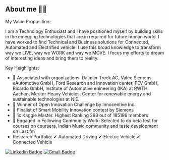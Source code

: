 ## About me 🧑🏽‍

My Value Proposition:

I am a Technology Enthusiast and I have positioned myself by building skills in the emerging technologies that are in required for future human world. I have worked to find Technical and Business solutions for Connected, Automated and Electrified vehicle. I use this broad knowledge to transform way we LIVE, way we WORK and way we MOVE. I focus my efforts to dream of interesting ideas and bring them to reality.

Key Heighlights:
- 💼 Associated with organizations:
Daimler Truck AG, Valeo Siemens eAutomotive GmbH, Ford Research and Innovation center, FEV GmbH, Ricardo GmbH, Institute of Automotive enineering (IKA) at RWTH Aachen, Meritor Heavy Vehicles, Center for renewable energy and sustainable technologies at NIE.
- 🎉 Winner of Open Innovation Challenge by Innocentive Inc.
- 🎉 Finalist of Smart Mobility Innovation contest by Siemens
- 🎉 1x Kaggle Master. Highest Ranking 293 out of 185196 members
- 🔭 Engaged in Following Community Work:
Selected to do beta test for courses on coursera, Indian Music community and taste development on Last.fm
- Research Portfolio:
✔ Automated Driving ✔ Electric Vehicle ✔ Connected Vehicle

[![Linkedin Badge](https://img.shields.io/badge/-Deepak_Raj_Purushothaman-blue?style=flat-square&logo=Linkedin&logoColor=white&link=https://www.linkedin.com/in/deepakrajpurushothaman/)](https://www.linkedin.com/in/deepakrajpurushothaman/) [![Gmail Badge](https://img.shields.io/badge/-deepakrajpurushothaman@gmail.com-c14438?style=flat-square&logo=Gmail&logoColor=white&link=mailto:deepakrajpurushothaman@gmail.com)](mailto:deepakrajpurushothaman@gmail.com)
<!--
**deepakrajpurushothaman/deepakrajpurushothaman** is a ✨ _special_ ✨ repository because its `README.md` (this file) appears on your GitHub profile.

Here are some ideas to get you started:

- 🔭 I’m currently working on ...
- 🤔 I’m looking for help with ...
- 💬 Ask me about ...
- 📫 How to reach me: ...
- 😄 Pronouns: ...
- ⚡ Fun fact: ...
-->
